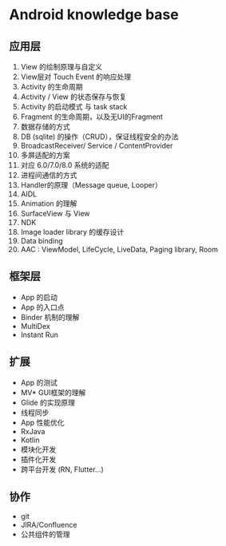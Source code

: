 # Android knowledge base

## 应用层
1. View 的绘制原理与自定义
2. View层对 Touch Event 的响应处理
3. Activity 的生命周期
4. Activity / View 的状态保存与恢复
5. Activity 的启动模式 与 task stack
6. Fragment 的生命周期，以及无UI的Fragment
7. 数据存储的方式
8. DB (sqlite) 的操作（CRUD），保证线程安全的办法
9. BroadcastReceiver/ Service / ContentProvider
10. 多屏适配的方案
11. 对应 6.0/7.0/8.0 系统的适配
12. 进程间通信的方式
13. Handler的原理（Message queue, Looper）
14. AIDL
15. Animation 的理解
16. SurfaceView 与 View
17. NDK
18. Image loader library 的缓存设计
19. Data binding
20. AAC : ViewModel, LifeCycle, LiveData, Paging library, Room

## 框架层
* App 的启动
* App 的入口点
* Binder 机制的理解
* MultiDex
* Instant Run

## 扩展
* App 的测试
* MV* GUI框架的理解
* Glide 的实现原理
* 线程同步
* App 性能优化
* RxJava
* Kotlin
* 模块化开发
* 插件化开发
* 跨平台开发 (RN, Flutter...)

## 协作
* git
* JIRA/Confluence
* 公共组件的管理

